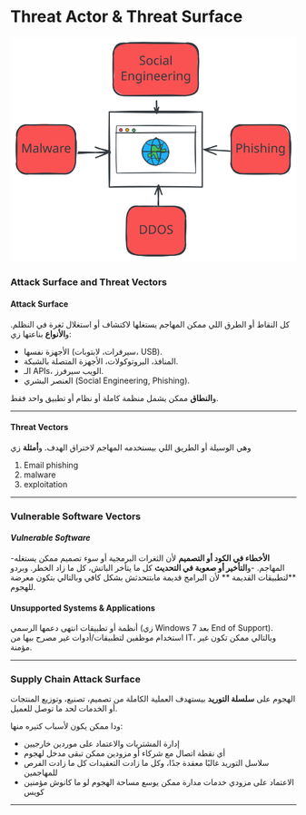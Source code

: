 # Threat Actor & Threat Surface

<p align ="center">
    <img src= "/network_security/photo/threat_types.svg" alt = "access management"
</p>

### Attack Surface and Threat Vectors
#### **Attack Surface**
كل النقاط أو الطرق اللي ممكن المهاجم يستغلها لاكتشاف أو استغلال ثغرة في النظلم.
و**الأنواع** بناعتها زي:
    
- الأجهزة نفسها (سيرفرات، لابتوبات، USB).
- المنافذ، البروتوكولات، الأجهزة المتصلة بالشبكة.
- الـ APIs، الويب سيرفرز.
- العنصر البشري (Social Engineering, Phishing).
        
و**النطاق** ممكن يشمل منظمة كاملة أو نظام أو تطبيق واحد فقط.

---
#### **Threat Vectors**
وهي الوسيلة أو الطريق اللي بيستخدمه المهاجم لاختراق الهدف. و**أمثلة** زي
1. Email phishing
2. malware
3. exploitation 


---

### Vulnerable Software Vectors
#### ***Vulnerable Software***

-**الأخطاء في الكود أو التصميم** لأن الثغرات البرمجية أو سوء تصميم ممكن يستغله المهاجم.
-و**التأخير أو صعوبة في التحديث** كل ما يتأخر الباتش، كل ما زاد الخطر.
وبردو **لتطبيقات القديمة ** لأن البرامج قديمة مابتتحدثش بشكل كافي وبالتالي بتكون معرضة للهجوم.

#### **Unsupported Systems & Applications**

أنظمة أو تطبيقات انتهى دعمها الرسمي (زي Windows 7 بعد End of Support).
استخدام موظفين لتطبيقات/أدوات غير مصرح بيها من IT، وبالتالي ممكن تكون غير مؤمنة.

---
### Supply Chain Attack Surface

الهجوم على **سلسلة التوريد** بيستهدف العملية الكاملة من تصميم، تصنيع، وتوزيع المنتجات أو الخدمات لحد ما توصل للعميل.

ودا ممكن يكون لأسباب كتيره منها:

- إدارة المشتريات والاعتماد على موردين خارجيين
- أي نقطة اتصال مع شركاء أو مزودين ممكن تبقى مدخل لهجوم
- سلاسل التوريد غالبًا معقدة جدًا، وكل ما زادت التعقيدات كل ما زادت الفرص للمهاجمين
- الاعتماد على مزودي خدمات مدارة ممكن يوسع مساحة الهجوم لو ما كانوش مؤمنين كويس


----
